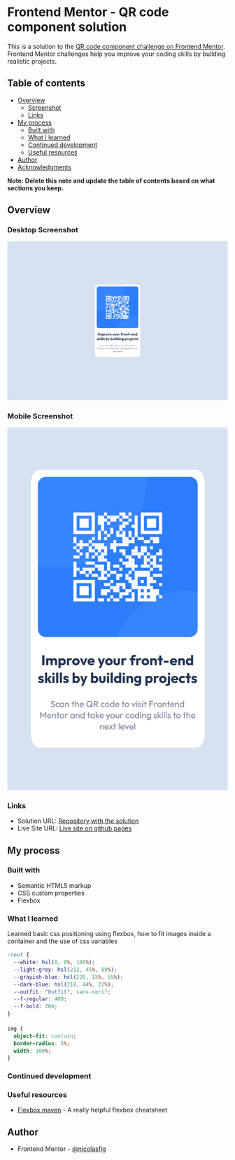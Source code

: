 # Frontend Mentor - QR code component solution

This is a solution to the [QR code component challenge on Frontend Mentor](https://www.frontendmentor.io/challenges/qr-code-component-iux_sIO_H). Frontend Mentor challenges help you improve your coding skills by building realistic projects.

## Table of contents

- [Overview](#overview)
  - [Screenshot](#screenshot)
  - [Links](#links)
- [My process](#my-process)
  - [Built with](#built-with)
  - [What I learned](#what-i-learned)
  - [Continued development](#continued-development)
  - [Useful resources](#useful-resources)
- [Author](#author)
- [Acknowledgments](#acknowledgments)

**Note: Delete this note and update the table of contents based on what sections you keep.**

## Overview

### Desktop Screenshot

![](/screenshot.png)

### Mobile Screenshot

![](/mobile_screenshot.png)

### Links

- Solution URL: [Repository with the solution](https://github.com/nicolasfig/qr-code-component-main)
- Live Site URL: [Live site on github pages](https://nicolasfig.github.io/qr-code-component-main/)

## My process

### Built with

- Semantic HTML5 markup
- CSS custom properties
- Flexbox

### What I learned

Learned basic css positioning using flexbox, how to fit images inside a container and the use of css variables

```css
:root {
  --white: hsl(0, 0%, 100%);
  --light-grey: hsl(212, 45%, 89%);
  --grayish-blue: hsl(220, 15%, 55%);
  --dark-blue: hsl(218, 44%, 22%);
  --outfit: "Outfit", sans-serif;
  --f-regular: 400;
  --f-bold: 700;
}

img {
  object-fit: contain;
  border-radius: 5%;
  width: 100%;
}
```

### Continued development

### Useful resources

- [Flexbox maven](https://flexbox.malven.co/) - A really helpful flexbox cheatsheet

## Author

- Frontend Mentor - [@nicolasfig](https://www.frontendmentor.io/profile/nicolasfig)
